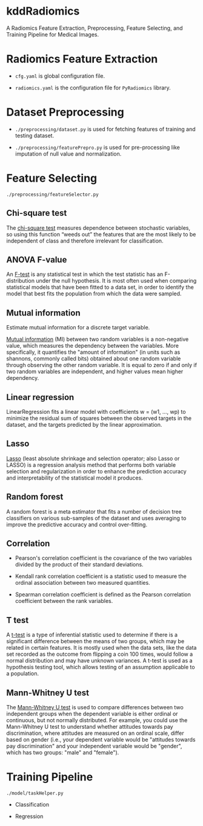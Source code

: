 # kddRadiomics
 A Radiomics Feature Extraction, Preprocessing, Feature Selecting, and Training Pipeline for Medical Images.

# Radiomics Feature Extraction

- `cfg.yaml` is global configuration file.

- `radiomics.yaml` is the configuration file for `PyRadiomics` library.

# Dataset Preprocessing

- `./preprocessing/dataset.py` is used for fetching features of training and testing dataset.

- `./preprocessing/featurePrepro.py` is used for pre-processing like imputation of null value and normalization.

# Feature Selecting

`./preprocessing/featureSelector.py`

## Chi-square test

The [chi-square test](https://en.wikipedia.org/wiki/Chi-squared_test) measures dependence between stochastic variables, so using this function “weeds out” the features that are the most likely to be independent of class and therefore irrelevant for classification.

##  ANOVA F-value

An [F-test](https://en.wikipedia.org/wiki/F-test) is any statistical test in which the test statistic has an F-distribution under the null hypothesis. It is most often used when comparing statistical models that have been fitted to a data set, in order to identify the model that best fits the population from which the data were sampled. 

## Mutual information

Estimate mutual information for a discrete target variable.

[Mutual information](https://en.wikipedia.org/wiki/Mutual_information) (MI) between two random variables is a non-negative value, which measures the dependency between the variables. More specifically, it quantifies the "amount of information" (in units such as shannons, commonly called bits) obtained about one random variable through observing the other random variable. It is equal to zero if and only if two random variables are independent, and higher values mean higher dependency.

## Linear regression

LinearRegression fits a linear model with coefficients w = (w1, …, wp) to minimize the residual sum of squares between the observed targets in the dataset, and the targets predicted by the linear approximation.

## Lasso

[Lasso](https://en.wikipedia.org/wiki/Lasso_(statistics)) (least absolute shrinkage and selection operator; also Lasso or LASSO) is a regression analysis method that performs both variable selection and regularization in order to enhance the prediction accuracy and interpretability of the statistical model it produces. 

## Random forest

A random forest is a meta estimator that fits a number of decision tree classifiers on various sub-samples of the dataset and uses averaging to improve the predictive accuracy and control over-fitting.

## Correlation

- Pearson's correlation coefficient is the covariance of the two variables divided by the product of their standard deviations. 

- Kendall rank correlation coefficient is a statistic used to measure the ordinal association between two measured quantities.

- Spearman correlation coefficient is defined as the Pearson correlation coefficient between the rank variables.

## T test

A [t-test](https://www.investopedia.com/terms/t/t-test.asp) is a type of inferential statistic used to determine if there is a significant difference between the means of two groups, which may be related in certain features. It is mostly used when the data sets, like the data set recorded as the outcome from flipping a coin 100 times, would follow a normal distribution and may have unknown variances. A t-test is used as a hypothesis testing tool, which allows testing of an assumption applicable to a population. 

## Mann-Whitney U test

The [Mann-Whitney U test](https://statistics.laerd.com/spss-tutorials/mann-whitney-u-test-using-spss-statistics.php) is used to compare differences between two independent groups when the dependent variable is either ordinal or continuous, but not normally distributed. For example, you could use the Mann-Whitney U test to understand whether attitudes towards pay discrimination, where attitudes are measured on an ordinal scale, differ based on gender (i.e., your dependent variable would be "attitudes towards pay discrimination" and your independent variable would be "gender", which has two groups: "male" and "female"). 

# Training Pipeline

`./model/taskHelper.py`

- Classification

- Regression






